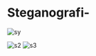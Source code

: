 # Steganografi-

![sy](https://user-images.githubusercontent.com/29498981/35960962-db5a3b40-0cbc-11e8-9ef4-650cf0910bbb.PNG)

![s2](https://user-images.githubusercontent.com/29498981/35960964-dbaff5da-0cbc-11e8-89c4-9360c78e7646.PNG)
![s3](https://user-images.githubusercontent.com/29498981/35960963-db80943e-0cbc-11e8-8624-3cd65c42bd0c.PNG)
